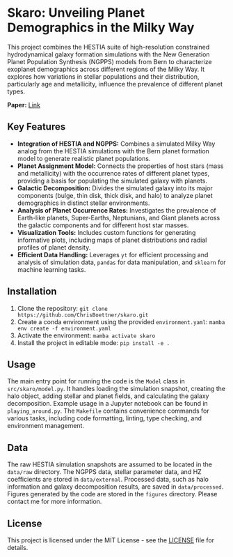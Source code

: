 # Skaro: Unveiling Planet Demographics in the Milky Way

This project combines the HESTIA suite of high-resolution constrained hydrodynamical galaxy formation simulations with the New Generation Planet Population Synthesis (NGPPS) models from Bern to characterize exoplanet demographics across different regions of the Milky Way.  It explores how variations in stellar populations and their distribution, particularly age and metallicity, influence the prevalence of different planet types.

**Paper:**     [Link](https://doi.org/10.1051/0004-6361/202449557)

## Key Features

* **Integration of HESTIA and NGPPS:** Combines a simulated Milky Way analog from the HESTIA simulations with the Bern planet formation model to generate realistic planet populations.
* **Planet Assignment Model:** Connects the properties of host stars (mass and metallicity) with the occurrence rates of different planet types, providing a basis for populating the simulated galaxy with planets.
* **Galactic Decomposition:** Divides the simulated galaxy into its major components (bulge, thin disk, thick disk, and halo) to analyze planet demographics in distinct stellar environments.
* **Analysis of Planet Occurrence Rates:**  Investigates the prevalence of Earth-like planets, Super-Earths, Neptunians, and Giant planets across the galactic components and for different host star masses.
* **Visualization Tools:**  Includes custom functions for generating informative plots, including maps of planet distributions and radial profiles of planet density.
* **Efficient Data Handling:** Leverages `yt` for efficient processing and analysis of simulation data, `pandas` for data manipulation, and `sklearn` for machine learning tasks.

## Installation

1. Clone the repository: `git clone https://github.com/ChrisBoettner/skaro.git`
2. Create a conda environment using the provided `environment.yaml`: `mamba env create -f environment.yaml`
3. Activate the environment: `mamba activate skaro`
4. Install the project in editable mode: `pip install -e .`

## Usage

The main entry point for running the code is the `Model` class in `src/skaro/model.py`.  It handles loading the simulation snapshot, creating the halo object, adding stellar and planet fields, and calculating the galaxy decomposition.  Example usage in a Jupyter notebook can be found in `playing_around.py`. The `Makefile` contains convenience commands for various tasks, including code formatting, linting, type checking, and environment management.

## Data

The raw HESTIA simulation snapshots are assumed to be located in the `data/raw` directory. The NGPPS data, stellar parameter data, and HZ coefficients are stored in `data/external`.  Processed data, such as halo information and galaxy decomposition results, are saved in `data/processed`. Figures generated by the code are stored in the `figures` directory. Please contact me for more information.

## License

This project is licensed under the MIT License - see the [LICENSE](LICENSE) file for details.
